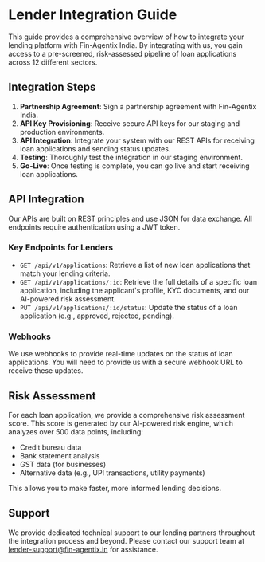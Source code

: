 # Lender Integration Guide

This guide provides a comprehensive overview of how to integrate your lending platform with Fin-Agentix India. By integrating with us, you gain access to a pre-screened, risk-assessed pipeline of loan applications across 12 different sectors.

## Integration Steps

1.  **Partnership Agreement**: Sign a partnership agreement with Fin-Agentix India.
2.  **API Key Provisioning**: Receive secure API keys for our staging and production environments.
3.  **API Integration**: Integrate your system with our REST APIs for receiving loan applications and sending status updates.
4.  **Testing**: Thoroughly test the integration in our staging environment.
5.  **Go-Live**: Once testing is complete, you can go live and start receiving loan applications.

## API Integration

Our APIs are built on REST principles and use JSON for data exchange. All endpoints require authentication using a JWT token.

### Key Endpoints for Lenders

*   `GET /api/v1/applications`: Retrieve a list of new loan applications that match your lending criteria.
*   `GET /api/v1/applications/:id`: Retrieve the full details of a specific loan application, including the applicant's profile, KYC documents, and our AI-powered risk assessment.
*   `PUT /api/v1/applications/:id/status`: Update the status of a loan application (e.g., approved, rejected, pending).

### Webhooks

We use webhooks to provide real-time updates on the status of loan applications. You will need to provide us with a secure webhook URL to receive these updates.

## Risk Assessment

For each loan application, we provide a comprehensive risk assessment score. This score is generated by our AI-powered risk engine, which analyzes over 500 data points, including:

*   Credit bureau data
*   Bank statement analysis
*   GST data (for businesses)
*   Alternative data (e.g., UPI transactions, utility payments)

This allows you to make faster, more informed lending decisions.

## Support

We provide dedicated technical support to our lending partners throughout the integration process and beyond. Please contact our support team at [lender-support@fin-agentix.in](mailto:lender-support@fin-agentix.in) for assistance.